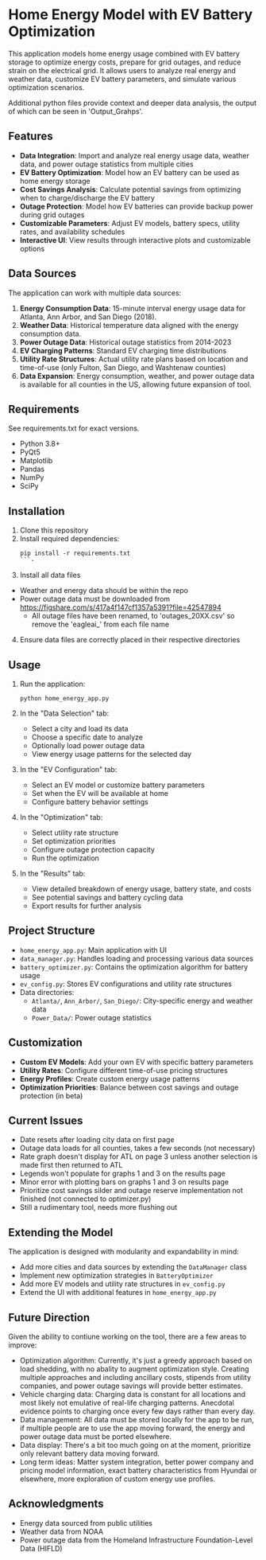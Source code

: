 # Home Energy Model with EV Battery Optimization

This application models home energy usage combined with EV battery storage to optimize energy costs, prepare for grid outages, and reduce strain on the electrical grid. It allows users to analyze real energy and weather data, customize EV battery parameters, and simulate various optimization scenarios.

Additional python files provide context and deeper data analysis, the output of which can be seen in 'Output_Grahps'.

## Features

- **Data Integration**: Import and analyze real energy usage data, weather data, and power outage statistics from multiple cities
- **EV Battery Optimization**: Model how an EV battery can be used as home energy storage
- **Cost Savings Analysis**: Calculate potential savings from optimizing when to charge/discharge the EV battery
- **Outage Protection**: Model how EV batteries can provide backup power during grid outages
- **Customizable Parameters**: Adjust EV models, battery specs, utility rates, and availability schedules
- **Interactive UI**: View results through interactive plots and customizable options

## Data Sources

The application can work with multiple data sources:

1. **Energy Consumption Data**: 15-minute interval energy usage data for Atlanta, Ann Arbor, and San Diego (2018).
2. **Weather Data**: Historical temperature data aligned with the energy consumption data.
3. **Power Outage Data**: Historical outage statistics from 2014-2023
4. **EV Charging Patterns**: Standard EV charging time distributions
5. **Utility Rate Structures**: Actual utility rate plans based on location and time-of-use (only Fulton, San Diego, and Washtenaw counties)
6. **Data Expansion**: Energy consumption, weather, and power outage data is available for all counties in the US, allowing future expansion of tool.

## Requirements

See requirements.txt for exact versions.

- Python 3.8+
- PyQt5
- Matplotlib
- Pandas
- NumPy
- SciPy

## Installation

1. Clone this repository
2. Install required dependencies:
   ```
   pip install -r requirements.txt
   ```-
3. Install all data files
- Weather and energy data should be within the repo
- Power outage data must be downloaded from https://figshare.com/s/417a4f147cf1357a5391?file=42547894
   - All outage files have been renamed, to 'outages_20XX.csv' so remove the 'eagleai_' from each file name
4. Ensure data files are correctly placed in their respective directories

## Usage

1. Run the application:
   ```
   python home_energy_app.py
   ```

2. In the "Data Selection" tab:
   - Select a city and load its data
   - Choose a specific date to analyze
   - Optionally load power outage data
   - View energy usage patterns for the selected day

3. In the "EV Configuration" tab:
   - Select an EV model or customize battery parameters
   - Set when the EV will be available at home
   - Configure battery behavior settings

4. In the "Optimization" tab:
   - Select utility rate structure
   - Set optimization priorities
   - Configure outage protection capacity
   - Run the optimization

5. In the "Results" tab:
   - View detailed breakdown of energy usage, battery state, and costs
   - See potential savings and battery cycling data
   - Export results for further analysis

## Project Structure

- `home_energy_app.py`: Main application with UI
- `data_manager.py`: Handles loading and processing various data sources
- `battery_optimizer.py`: Contains the optimization algorithm for battery usage
- `ev_config.py`: Stores EV configurations and utility rate structures
- Data directories:
  - `Atlanta/`, `Ann_Arbor/`, `San_Diego/`: City-specific energy and weather data
  - `Power_Data/`: Power outage statistics

## Customization

- **Custom EV Models**: Add your own EV with specific battery parameters
- **Utility Rates**: Configure different time-of-use pricing structures
- **Energy Profiles**: Create custom energy usage patterns
- **Optimization Priorities**: Balance between cost savings and outage protection (in beta)

## Current Issues
- Date resets after loading city data on first page
- Outage data loads for all counties, takes a few seconds (not necessary)
- Rate graph doesn't display for ATL on page 3 unless another selection is made first then returned to ATL
- Legends won't populate for graphs 1 and 3 on the results page
- Minor error with plotting bars on graphs 1 and 3 on results page
- Prioritize cost savings silder and outage reserve implementation not finished (not connected to optimizer.py)
- Still a rudimentary tool, needs more flushing out

## Extending the Model

The application is designed with modularity and expandability in mind:

- Add more cities and data sources by extending the `DataManager` class
- Implement new optimization strategies in `BatteryOptimizer`
- Add more EV models and utility rate structures in `ev_config.py`
- Extend the UI with additional features in `home_energy_app.py`

## Future Direction

Given the ability to contiune working on the tool, there are a few areas to improve:

- Optimization algorithm: Currently, it's just a greedy approach based on load shedding, with no abality to augment optimization style. Creating multiple approaches and including ancillary costs, stipends from utility companies, and power outage savings will provide better estimates.
- Vehicle charging data: Charging data is constant for all locations and most likely not emulative of real-life charging patterns. Anecdotal evidence points to charging once every few days rather than every day.
- Data management: All data must be stored locally for the app to be run, if multiple people are to use the app moving forward, the energy and power outage data must be ported elsewhere.
- Data display: There's a bit too much going on at the moment, prioritize only relevant battery data moving forward. 
- Long term ideas: Matter system integration, better power company and pricing model information, exact battery characteristics from Hyundai or elsewhere, more exploration of custom energy use profiles. 

## Acknowledgments

- Energy data sourced from public utilities
- Weather data from NOAA
- Power outage data from the Homeland Infrastructure Foundation-Level Data (HIFLD)
